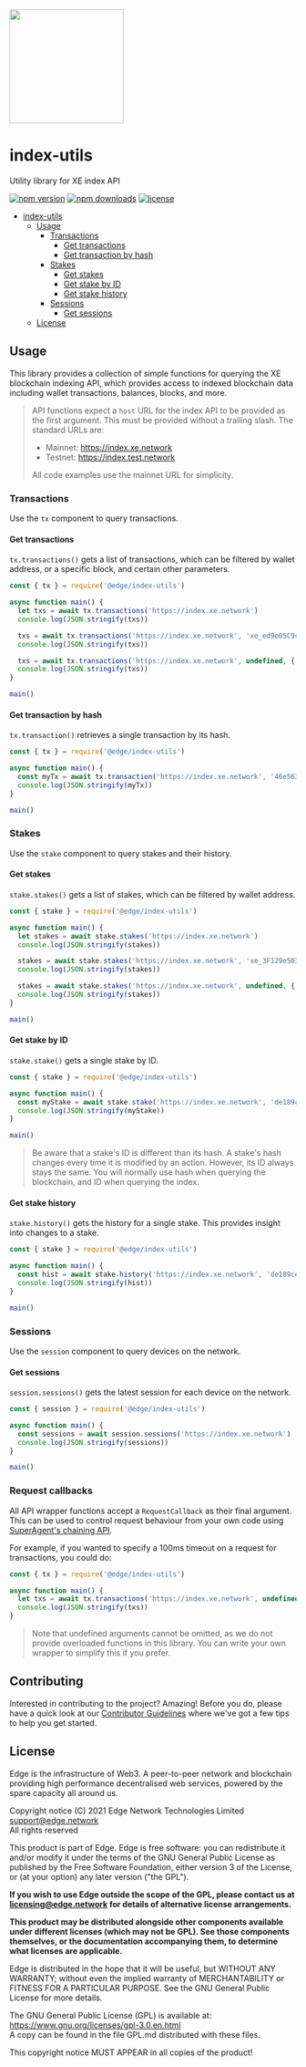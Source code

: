 <img src="https://cdn.edge.network/assets/img/edge-logo-green.svg" width="200">

# index-utils

Utility library for XE index API

[![npm version](https://img.shields.io/npm/v/@edge/index-utils)](https://www.npmjs.com/package/@edge/index-utils) [![npm downloads](https://img.shields.io/npm/dt/@edge/index-utils)](https://www.npmjs.com/package/@edge/index-utils) [![license](https://img.shields.io/npm/l/@edge/index-utils)](LICENSE.md)

- [index-utils](#index-utils)
  - [Usage](#usage)
    - [Transactions](#transactions)
      - [Get transactions](#get-transactions)
      - [Get transaction by hash](#get-transaction-by-hash)
    - [Stakes](#stakes)
      - [Get stakes](#get-stakes)
      - [Get stake by ID](#get-stake-by-id)
      - [Get stake history](#get-stake-history)
    - [Sessions](#sessions)
      - [Get sessions](#get-sessions)
  - [License](#license)

## Usage

This library provides a collection of simple functions for querying the XE blockchain indexing API, which provides access to indexed blockchain data including wallet transactions, balances, blocks, and more.

> API functions expect a `host` URL for the index API to be provided as the first argument. This must be provided without a trailing slash. The standard URLs are:
>
> - Mainnet: <https://index.xe.network>
> - Testnet: <https://index.test.network>
>
> All code examples use the mainnet URL for simplicity.

### Transactions

Use the `tx` component to query transactions.

#### Get transactions

`tx.transactions()` gets a list of transactions, which can be filtered by wallet address, or a specific block, and certain other parameters.

```js
const { tx } = require('@edge/index-utils')

async function main() {
  let txs = await tx.transactions('https://index.xe.network')
  console.log(JSON.stringify(txs))

  txs = await tx.transactions('https://index.xe.network', 'xe_ed9e05C9c85Ec8c46c333111a1C19035b5ECba99')
  console.log(JSON.stringify(txs))

  txs = await tx.transactions('https://index.xe.network', undefined, { page: 2, limit: 5 })
  console.log(JSON.stringify(txs))
}

main()
```

#### Get transaction by hash

`tx.transaction()` retrieves a single transaction by its hash.

```js
const { tx } = require('@edge/index-utils')

async function main() {
  const myTx = await tx.transaction('https://index.xe.network', '46e5631c4d711e9c3a56d8672446ba2b569efbcbff0a82ad579fe5f8660e8954')
  console.log(JSON.stringify(myTx))
}

main()
```

### Stakes

Use the `stake` component to query stakes and their history.

#### Get stakes

`stake.stakes()` gets a list of stakes, which can be filtered by wallet address.

```js
const { stake } = require('@edge/index-utils')

async function main() {
  let stakes = await stake.stakes('https://index.xe.network')
  console.log(JSON.stringify(stakes))

  stakes = await stake.stakes('https://index.xe.network', 'xe_3F129e50310Ab4db5e3C7Eb79e177A40a8e9D319')
  console.log(JSON.stringify(stakes))

  stakes = await stake.stakes('https://index.xe.network', undefined, { skip: 10, limit: 5 })
  console.log(JSON.stringify(stakes))
}

main()
```

#### Get stake by ID

`stake.stake()` gets a single stake by ID.

```js
const { stake } = require('@edge/index-utils')

async function main() {
  const myStake = await stake.stake('https://index.xe.network', 'de189ce46ca195a10346a884fb974b3104dcddfaeefd1e20c577e6b19b54bf09')
  console.log(JSON.stringify(myStake))
}

main()
```

> Be aware that a stake's ID is different than its hash. A stake's hash changes every time it is modified by an action. However, its ID always stays the same. You will normally use hash when querying the blockchain, and ID when querying the index.

#### Get stake history

`stake.history()` gets the history for a single stake. This provides insight into changes to a stake.

```js
const { stake } = require('@edge/index-utils')

async function main() {
  const hist = await stake.history('https://index.xe.network', 'de189ce46ca195a10346a884fb974b3104dcddfaeefd1e20c577e6b19b54bf09')
  console.log(JSON.stringify(hist))
}

main()
```

### Sessions

Use the `session` component to query devices on the network.

#### Get sessions

`session.sessions()` gets the latest session for each device on the network.

```js
const { session } = require('@edge/index-utils')

async function main() {
  const sessions = await session.sessions('https://index.xe.network')
  console.log(JSON.stringify(sessions))
}

main()
```

### Request callbacks

All API wrapper functions accept a `RequestCallback` as their final argument. This can be used to control request behaviour from your own code using [SuperAgent's chaining API](https://visionmedia.github.io/superagent/).

For example, if you wanted to specify a 100ms timeout on a request for transactions, you could do:

```js
const { tx } = require('@edge/index-utils')

async function main() {
  let txs = await tx.transactions('https://index.xe.network', undefined, undefined, req => req.timeout(100))
  console.log(JSON.stringify(txs))
}
```

> Note that undefined arguments cannot be omitted, as we do not provide overloaded functions in this library. You can write your own wrapper to simplify this if you prefer.

## Contributing

Interested in contributing to the project? Amazing! Before you do, please have a quick look at our [Contributor Guidelines](CONTRIBUTING.md) where we've got a few tips to help you get started.

## License

Edge is the infrastructure of Web3. A peer-to-peer network and blockchain providing high performance decentralised web services, powered by the spare capacity all around us.

Copyright notice
(C) 2021 Edge Network Technologies Limited <support@edge.network><br />
All rights reserved

This product is part of Edge.
Edge is free software: you can redistribute it and/or modify it under the terms of the GNU General Public License as published by the Free Software Foundation, either version 3 of the License, or (at your option) any later version ("the GPL").

**If you wish to use Edge outside the scope of the GPL, please contact us at licensing@edge.network for details of alternative license arrangements.**

**This product may be distributed alongside other components available under different licenses (which may not be GPL). See those components themselves, or the documentation accompanying them, to determine what licenses are applicable.**

Edge is distributed in the hope that it will be useful, but WITHOUT ANY WARRANTY; without even the implied warranty of MERCHANTABILITY or FITNESS FOR A PARTICULAR PURPOSE. See the GNU General Public License for more details.

The GNU General Public License (GPL) is available at: https://www.gnu.org/licenses/gpl-3.0.en.html<br />
A copy can be found in the file GPL.md distributed with
these files.

This copyright notice MUST APPEAR in all copies of the product!
